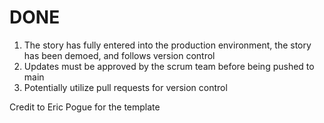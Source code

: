 # DONE
1. The story has fully entered into the production environment, the story has been demoed, and follows version control
3. Updates must be approved by the scrum team before being pushed to main
4. Potentially utilize pull requests for version control

Credit to Eric Pogue for the template